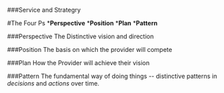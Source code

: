 ###Service and Strategry

#The Four Ps
*__Perspective__
*__Position__
*__Plan__
*__Pattern__


###Perspective
The Distinctive vision and direction

###Position
The basis on which the provider will compete

###Plan
How the Provider will achieve their vision

###Pattern
The fundamental way of doing things -- distinctive patterns in _decisions_ and _actions_ over time.

